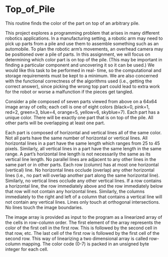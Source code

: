 # Top_of_Pile
This routine finds the color of the part on top of an arbitrary pile.

This project explores a programming problem that arises in many different robotics
applications. In a manufacturing setting, a robotic arm may need to pick up parts from a pile and
use them to assemble something such as an automobile. To plan the robotic arm’s movements,
an overhead camera may be positioned over a pile of parts. In this assignment, we will focus on
determining which color part is on top of the pile. (This may be important in finding a particular
component and uncovering it so it can be used.) We would like this task to be performed in real-
time, so the computational and storage requirements must be kept to a minimum. We are also
concerned with the functional correctness of the algorithms used (i.e., getting the correct answer),
since picking the wrong top part could lead to extra work for the robot or worse a malfunction if 
the pieces get tangled.

Consider a pile composed of seven parts viewed from above on a 64x64 image array of cells; 
each cell is one of eight colors (black=0, pink=1, red=2, green=3, blue=4, orange=5, yellow=6, skyblue=7). 
Each part has a unique color. There will be exactly one part that is on
top of the pile. All other parts will be overlapping at least one part.

Each part is composed of horizontal and vertical lines all of the same color. Not all parts have
the same number of horizontal or vertical lines. All horizontal lines in a part have the same
length which ranges from 25 to 45 pixels. Similarly, all vertical lines in a part have the same
length in the same range. A part’s horizontal line length is not necessarily the same as its vertical
line length. No parallel lines are adjacent to any other lines in the same part or in other parts.
Each row (column) has at most one horizontal (vertical) line. No horizontal lines occlude
(overlap) any other horizontal lines (i.e., no part will overlap another part along the same horizontal
line). Similarly, no vertical lines occlude any other vertical lines. If a row contains a horizontal
line, the row immediately above and the row immediately below that row will not contain any
horizontal lines. Similarly, the columns immediately to the right and left of a column that 
contains a vertical line will not contain any vertical lines. Lines only touch at orthogonal intersections. 
No lines touch the image boundaries.


The image array is provided as input to the program as a linearized array of the cells in row-column order. 
The first element of the array represents the color of the first cell in the first row. This
is followed by the second cell in that row, etc. The last cell of the first row is followed by the
first cell of the second row. This way of linearizing a two dimensional array is called 
row-column mapping. The color code (0-7) is packed in an unsigned byte integer for each cell.
